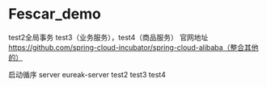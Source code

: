 # Fescar_demo
test2全局事务
test3（业务服务），test4（商品服务）
官网地址
https://github.com/spring-cloud-incubator/spring-cloud-alibaba（整合其他的）


启动循序 server  eureak-server  test2 test3 test4
